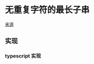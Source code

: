 # 无重复字符的最长子串
[来源](https://leetcode.cn/problems/longest-substring-without-repeating-characters/)

## 实现

### typescript 实现
```typescript

```
